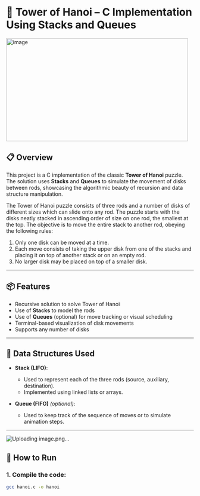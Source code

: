 # 🏰 Tower of Hanoi – C Implementation Using Stacks and Queues
<img width="488" height="276" alt="image" src="https://github.com/user-attachments/assets/fb2c11e6-fb49-4519-93a8-334637d213f3" />


## 📋 Overview

This project is a C implementation of the classic **Tower of Hanoi** puzzle. The solution uses **Stacks** and **Queues** to simulate the movement of disks between rods, showcasing the algorithmic beauty of recursion and data structure manipulation.

The Tower of Hanoi puzzle consists of three rods and a number of disks of different sizes which can slide onto any rod. The puzzle starts with the disks neatly stacked in ascending order of size on one rod, the smallest at the top. The objective is to move the entire stack to another rod, obeying the following rules:

1. Only one disk can be moved at a time.
2. Each move consists of taking the upper disk from one of the stacks and placing it on top of another stack or on an empty rod.
3. No larger disk may be placed on top of a smaller disk.

---

## 📦 Features

- Recursive solution to solve Tower of Hanoi
- Use of **Stacks** to model the rods
- Use of **Queues** (optional) for move tracking or visual scheduling
- Terminal-based visualization of disk movements
- Supports any number of disks

---

## 🧠 Data Structures Used

- **Stack (LIFO)**:
  - Used to represent each of the three rods (source, auxiliary, destination).
  - Implemented using linked lists or arrays.

- **Queue (FIFO)** _(optional)_:
  - Used to keep track of the sequence of moves or to simulate animation steps.

---
![Uploading image.png…]()

## 🚀 How to Run

### 1. Compile the code:

```bash
gcc hanoi.c -o hanoi
